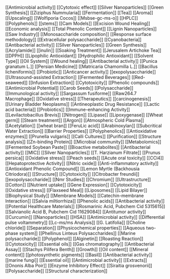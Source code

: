[[Antimicrobial activity]]
[[Cytotoxic effect]]
[[Silver Nanoparticles]]
[[Green Synthesis]]
[[Ziziphus Nummularia]]
[[Fermentation]]
[[Tea]]
[[Aroma]]
[[Upscaling]]
[[Wolfiporia Cocos]]
[[Msbse-gc-ms-o]]
[[HPLC]]
[[Polyphenols]]
[[stems]]
[[Cam Models]]
[[Excision Wound Healing]]
[[Economic analysis]]
[[Total Phenolic Content]]
[[Lignin Nanoparticles]]
[[Saw Industry]]
[[Monosaccharide composition]]
[[Response surface methodology]]
[[Extracellular polysaccharide]]
[[Cyanobacteria]]
[[Antibacterial activity]]
[[Silver Nanoparticles]]
[[Green Synthesis]]
[[Acrylamide]]
[[inulin]]
[[Soaking Treatment]]
[[Jerusalem Artichoke Tea]]
[[DPPH]]
[[Lipophilic Antioxidant]]
[[Hydrophilic Antioxidant]]
[[Solvent Type]]
[[Oil System]]
[[Wound healing]]
[[Antibacterial activity]]
[[Punica granatum L.]]
[[Persian Medicine]]
[[Matricaria Chamomilla L.]]
[[Bacillus licheniformis]]
[[Probiotic]]
[[Anticancer activity]]
[[exopolysaccharide]]
[[Ultrasound-assisted Extraction]]
[[Fermented Beverages]]
[[Red-seaweed]]
[[Infusion Extraction]]
[[Cytotoxicity]]
[[Phenolic compounds]]
[[Antimicrobial Potential]]
[[Carob Seeds]]
[[Polysaccharide]]
[[Immunological activity]]
[[Sargassum fusiforme]]
[[Raw264.7 Macrophage]]
[[Oxidative stress]]
[[Therapeutics]]
[[carcinogenesis]]
[[Urinary Bladder Neoplasms]]
[[Antineoplastic Drug Resistance]]
[[Lactic acid bacteria]]
[[Probiotics]]
[[Immune-enhancing Activity]]
[[Levilactobacillus Brevis]]
[[Nitrogen]]
[[Lipase]]
[[Lipoxygenase]]
[[Wheat germ]]
[[Steam treatment]]
[[Argon]]
[[Atmospheric Cold Plasma]]
[[Acetylation]]
[[wheat bran]]
[[FeruLic acid]]
[[Arabinoxylan]]
[[Subcritical Water Extraction]]
[[Barrier Properties]]
[[Polyphenolics]]
[[Antioxidative enzymes]]
[[Prunella vulgaris]]
[[Calli Cultures]]
[[Purification]]
[[Structure analysis]]
[[Zn-binding Protein]]
[[Microbial community]]
[[Metabolomics]]
[[Fermented Soybean Paste]]
[[Bioactive metabolites]]
[[Antibacterial activity]]
[[MIC]]
[[Silver Nanoparticles]]
[[T. Harzianum Filtrate]]
[[Prunus persica]]
[[Oxidative stress]]
[[Peach seeds]]
[[Acute oral toxicity]]
[[CCl4]]
[[Hepatoprotective Activity]]
[[Nitric oxide]]
[[Anti-inflammatory activity]]
[[Antioxidant Phenolic Compound]]
[[Lemon Myrtle (Backhousia Citriodora)]]
[[Structure]]
[[Cytotoxicity]]
[[Citrobacter freundii]]
[[exopolysaccharide]]
[[Nmr Studies]]
[[Chromium]]
[[Ultrastructure]]
[[Cotton]]
[[Nutrient uptake]]
[[Gene Expression]]
[[Cytotoxicity]]
[[Oxidative stress]]
[[Flaxseed Meal]]
[[Liposomes]]
[[Lipid Bilayer]]
[[Biophysical Study]]
[[Membrane Models]]
[[Catechin-membrane Interaction]]
[[Salvia miltiorrhiza]]
[[Phenolic acids]]
[[Antibacterial activity]]
[[Potential Healthcare Materials]]
[[Rosmarinic Acid, Pubchem Cid 5315615]]
[[Salvianolic Acid B, Pubchem Cid 11629084]]
[[Antitumor activity]]
[[Curcumin]]
[[Nanoparticles]]
[[HSA]]
[[Antimicrobial activity]]
[[Differential pulse voltammetry]]
[[Lc-ms/ms Analysis]]
[[G. Latifolia]]
[[Choline chloride]]
[[Separation]]
[[Physicochemical properties]]
[[Aqueous two-phase system]]
[[Phellinus Linteus Polysaccharides]]
[[Marine polysaccharide]]
[[Polyphenol]]
[[Alginetin]]
[[Roasting Reaction]]
[[Cytotoxicity]]
[[Essential oils]]
[[Gas chromatography]]
[[Antibacterial Assay]]
[[Stachys Pilifera Benth]]
[[Growth]]
[[Oil content]]
[[Mineral content]]
[[photosynthetic pigments]]
[[Basil]]
[[Antibacterial activity]]
[[marine fungi]]
[[Essential oil]]
[[Antimicrobial activity]]
[[Extracts]]
[[Ononis Alba Poir]]
[[Enzyme Inhibitory Effect]]
[[Siraitia grosvenorii]]
[[Polysaccharide]]
[[Structural characterization]]
